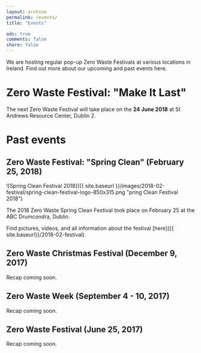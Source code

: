 ```yaml
---
layout: archive
permalink: /events/
title: "Events"

ads: true
comments: false
share: false
---
```


We are hosting regular pop-up Zero Waste Festivals at various locations in Ireland. Find out more about our upcoming and past events here.

# Zero Waste Festival: "Make It Last"

The next Zero Waste Festival will take place on the **24 June 2018** at St Andrews Resource Center, Dublin 2.



# Past events
 
## Zero Waste Festival: "Spring Clean" (February 25, 2018)

![Spring Clean Festival 2018]({{ site.baseurl }}/images/2018-02-festival/spring-clean-festival-logo-850x315.png "pring Clean Festival 2018")

The 2018 Zero Waste Spring Clean Festival took place on February 25 at the ABC Drumcondra, Dublin.

Find pictures, videos, and all information about the festival [here]({{ site.baseurl}}/2018-02-festival).


## Zero Waste Christmas Festival (December 9, 2017)

Recap coming soon.


## Zero Waste Week (September 4 - 10, 2017)

Recap coming soon.


## Zero Waste Festival (June 25, 2017)

Recap coming soon.

